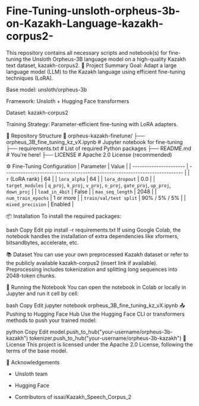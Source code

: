 # Fine-Tuning-unsloth-orpheus-3b-on-Kazakh-Language-kazakh-corpus2-
This repository contains all necessary scripts and notebook(s) for fine-tuning the Unsloth Orpheus-3B language model on a high-quality Kazakh text dataset, kazakh-corpus2.
🚀 Project Summary
Goal: Adapt a large language model (LLM) to the Kazakh language using efficient fine-tuning techniques (LoRA).

Base model: unsloth/orpheus-3b

Framework: Unsloth + Hugging Face transformers

Dataset: kazakh-corpus2

Training Strategy: Parameter-efficient fine-tuning with LoRA adapters.

🧩 Repository Structure
📂 orpheus-kazakh-finetune/
├── orpheus_3B_fine_tuning_kz_vX.ipynb   # Jupyter notebook for fine-tuning
├── requirements.txt                     # List of required Python packages
├── README.md                            # You're here!
├── LICENSE                              # Apache 2.0 License (recommended)

⚙️ Fine-Tuning Configuration
| Parameter              | Value                                                                       |
| ---------------------- | --------------------------------------------------------------------------- |
| `r` (LoRA rank)        | 64                                                                          |
| `lora_alpha`           | 64                                                                          |
| `lora_dropout`         | 0.0                                                                         |
| `target_modules`       | `q_proj`, `k_proj`, `v_proj`, `o_proj`, `gate_proj`, `up_proj`, `down_proj` |
| `load_in_4bit`         | False                                                                       |
| `max_seq_length`       | 2048                                                                        |
| `num_train_epochs`     | 1 or more                                                                   |
| `train/val/test split` | 90% / 5% / 5%                                                               |
| `mixed_precision`      | Enabled                                                                     |

📦 Installation
To install the required packages:

bash
Copy
Edit
pip install -r requirements.txt
If using Google Colab, the notebook handles the installation of extra dependencies like xformers, bitsandbytes, accelerate, etc.

📚 Dataset
You can use your own preprocessed Kazakh dataset or refer to the publicly available kazakh-corpus2 (insert link if available).
Preprocessing includes tokenization and splitting long sequences into 2048-token chunks.

🏁 Running the Notebook
You can open the notebook in Colab or locally in Jupyter and run it cell by cell:

bash
Copy
Edit
jupyter notebook orpheus_3B_fine_tuning_kz_vX.ipynb
📤 Pushing to Hugging Face Hub
Use the Hugging Face CLI or transformers methods to push your trained model:

python
Copy
Edit
model.push_to_hub("your-username/orpheus-3b-kazakh")
tokenizer.push_to_hub("your-username/orpheus-3b-kazakh")
📜 License
This project is licensed under the Apache 2.0 License, following the terms of the base model.

🤝 Acknowledgements
- Unsloth team

- Hugging Face

- Contributors of issai/Kazakh_Speech_Corpus_2
